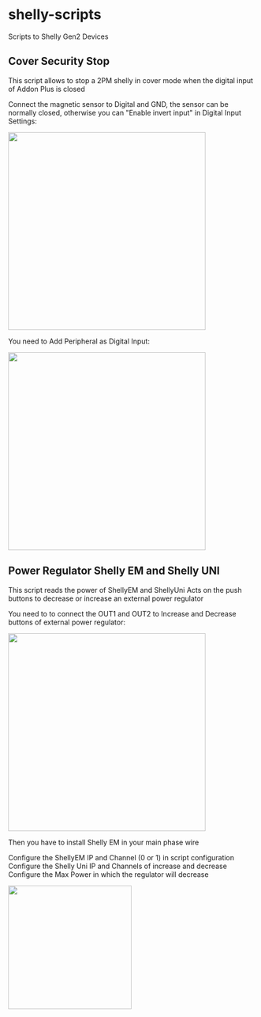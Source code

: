 # shelly-scripts
Scripts to Shelly Gen2 Devices

## Cover Security Stop
This script allows to stop a 2PM shelly in cover mode when
the digital input of Addon Plus is closed

Connect the magnetic sensor to Digital and GND, the sensor can be normally closed, otherwise you can "Enable invert input" in Digital Input Settings:

<img src="https://user-images.githubusercontent.com/2444886/207821338-d2774f88-6a25-48bf-a9d6-76a8ee7c993c.jpeg" width="400">

You need to Add Peripheral as Digital Input:

<img src="https://user-images.githubusercontent.com/2444886/207820058-5ed20e13-748c-48c0-a7cc-807d5cc66344.png" width="400">



## Power Regulator Shelly EM and Shelly UNI
This script reads the power of ShellyEM and ShellyUni Acts on the push buttons to decrease or increase an external power regulator

You need to to connect the OUT1 and OUT2 to Increase and Decrease buttons of external power regulator:

<img src="https://user-images.githubusercontent.com/2444886/207826332-13dab505-7f32-49a7-9ed1-c89223adf416.jpeg" width="400">

Then you have to install Shelly EM in your main phase wire

Configure the ShellyEM IP and Channel (0 or 1) in script configuration
Configure the Shelly Uni IP and Channels of increase and decrease
Configure the Max Power in which the regulator will decrease

<img src="https://user-images.githubusercontent.com/2444886/207827541-1d100148-f1aa-4f61-a8c1-303dd533dff9.png" width="250">






